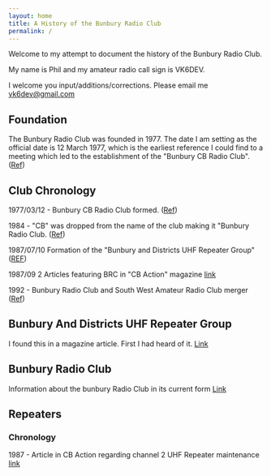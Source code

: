 ```yaml
---
layout: home
title: A History of the Bunbury Radio Club
permalink: /
---
```


Welcome to my attempt to document the history of the Bunbury Radio Club.

My name is Phil and my amateur radio call sign is VK6DEV.

I welcome you input/additions/corrections. Please email me [vk6dev@gmail.com](mailto:vk6dev@gmail.com)

## Foundation

The Bunbury Radio Club was founded in 1977. The date I am setting as the official date is 12 March 1977, which is the earliest reference I could find to a meeting which led to the establishment of the "Bunbury CB Radio Club". ([Ref](./docs/media/From%20the%20archives-club%20founding.pdf))

## Club Chronology

1977/03/12 - Bunbury CB Radio Club formed. ([Ref](./docs/media/19920909_leschenaultReporter.pdf))

1984 - "CB" was dropped from the name of the club making it "Bunbury Radio Club. ([Ref](./docs/media/19920909_leschenaultReporter.pdf))

1987/07/10 Formation of the "Bunbury and Districts UHF Repeater Group" ([REF](inthenews.md#1987---cb-action))

1987/09 2 Articles featuring BRC in "CB Action" magazine [link](inthenews.md#1987---cb-action)

1992 - Bunbury Radio Club and South West Amateur Radio Club merger ([Ref](./docs/media/Archive%20document%20explaining%20affiliation%20of%20BRC%20and%20SWARG.pdf ))

## Bunbury And Districts UHF Repeater Group

I found this in a magazine article. First I had heard of it. [Link](bunburyanddistrictsuhfgroup.md)

## Bunbury Radio Club

Information about the bunbury Radio Club in its current form [Link](bunburyradioclub.md)

## Repeaters

### Chronology

1987 - Article in CB Action regarding channel 2 UHF Repeater maintenance [link](inthenews.md#1987---cb-action)
